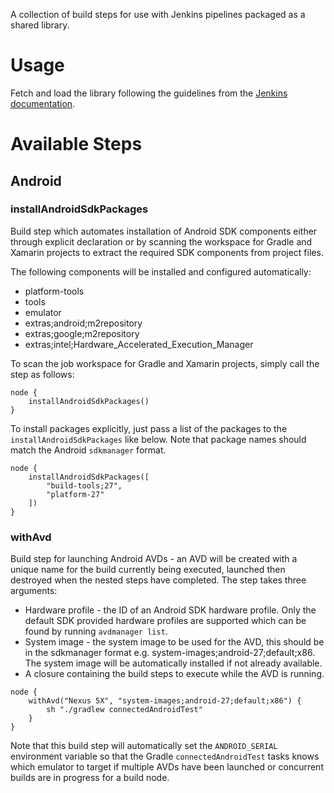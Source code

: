 A collection of build steps for use with Jenkins pipelines packaged as a shared library. 

# Usage

Fetch and load the library following the guidelines from the [Jenkins documentation](https://jenkins.io/doc/book/pipeline/shared-libraries/#using-libraries).

# Available Steps

## Android

### installAndroidSdkPackages

Build step which automates installation of Android SDK components either through explicit declaration or by
scanning the workspace for Gradle and Xamarin projects to extract the required SDK components from project files.

The following components will be installed and configured automatically:

* platform-tools
* tools
* emulator
* extras;android;m2repository
* extras;google;m2repository
* extras;intel;Hardware_Accelerated_Execution_Manager

To scan the job workspace for Gradle and Xamarin projects, simply call the step as follows:

```
node {
    installAndroidSdkPackages()
}
```

To install packages explicitly, just pass a list of the packages to the `installAndroidSdkPackages`
like below. Note that package names should match the Android `sdkmanager` format.

```
node {
    installAndroidSdkPackages([
        "build-tools;27",
        "platform-27"
    ])
}
```

### withAvd

Build step for launching Android AVDs - an AVD will be created with a unique name for the build currently
being executed, launched then destroyed when the nested steps have completed. The step takes three arguments:

* Hardware profile - the ID of an Android SDK hardware profile. Only the default SDK provided hardware profiles are supported which can be found by running `avdmanager list`.
* System image - the system image to be used for the AVD, this should be in the sdkmanager format e.g. system-images;android-27;default;x86. The system image will be automatically installed if not already available.
* A closure containing the build steps to execute while the AVD is running.

```
node {
    withAvd("Nexus 5X", "system-images;android-27;default;x86") {
        sh "./gradlew connectedAndroidTest"
    }
}
```

Note that this build step will automatically set the `ANDROID_SERIAL` environment variable so that the Gradle `connectedAndroidTest`
tasks knows which emulator to target if multiple AVDs have been launched or concurrent builds are in progress for a build node.
